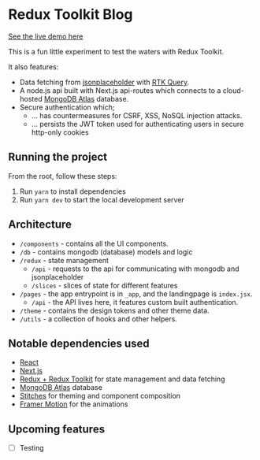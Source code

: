 # Redux Toolkit Blog

[See the live demo here](https://reduxblog.bjorkman.kim/)

This is a fun little experiment to test the waters with Redux Toolkit. 

It also features:
- Data fetching from [jsonplaceholder](https://jsonplaceholder.typicode.com/) with [RTK Query](https://redux-toolkit.js.org/tutorials/rtk-query).
- A node.js api built with Next.js api-routes which connects to a cloud-hosted [MongoDB Atlas](https://www.mongodb.com/atlas/database) database.
- Secure authentication which;
  * ... has countermeasures for CSRF, XSS, NoSQL injection attacks.
  * ... persists the JWT token used for authenticating users in secure http-only cookies

## Running the project

From the root, follow these steps:

1. Run `yarn` to install dependencies
2. Run `yarn dev` to start the local development server

## Architecture

- `/components` - contains all the UI components.
- `/db` - contains mongodb (database) models and logic
- `/redux` - state management
  * `/api` - requests to the api for communicating with mongodb and jsonplaceholder
  * `/slices` - slices of state for different features
- `/pages` - the app entrypoint is in `_app`, and the landingpage is `index.jsx`.
  * `/api` - the API lives here, it features custom built authentication.
- `/theme` - contains the design tokens and other theme data.
- `/utils` - a collection of hooks and other helpers.

## Notable dependencies used

- [React](https://reactjs.org/)
- [Next.js](https://nextjs.org/)
- [Redux + Redux Toolkit](https://redux-toolkit.js.org/) for state management and data fetching
- [MongoDB Atlas](https://www.mongodb.com/) database
- [Stitches](https://stitches.dev/) for theming and component composition
- [Framer Motion](https://www.framer.com/motion/) for the animations

## Upcoming features
- [ ] Testing
